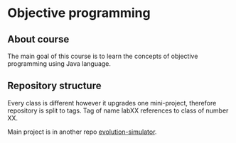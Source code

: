 # Objective programming

## About course
The main goal of this course is to learn the concepts of objective
programming using Java language.

## Repository structure
Every class is different however it upgrades one mini-project, therefore
repository is split to tags. Tag of name labXX references to class 
of number XX.

Main project is in another repo [evolution-simulator](https://github.com/kklimas/evolution-simulator).
